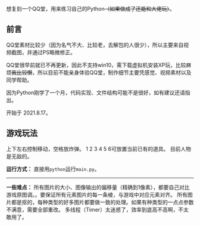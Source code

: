 
想复刻一个QQ堂，用来练习自己的Python~~（如果做成了还能和大佬玩）~~。

## 前言
QQ堂素材比较少（因为名气不大、比较老，去解包的人很少），所以主要来自视频截图，并通过PS略微修正。

QQ堂很早前就已不再更新，因此不支持win10，需下载虚拟机安装XP玩，比较麻烦~~我比较懒~~，所以目前不能亲身体验QQ堂，制作细节主要凭感觉、视频素材以及同学帮助。

因为Python刚学了一个月，代码实现、文件结构可能不是很好，如有建议还请指出。

开始于 2021.8.17。

## 游戏玩法
上下左右控制移动，空格放炸弹。
1 2 3 4 5 6可放置当前已有的道具。
目前人物是无敌的。

**运行方式：**
直接用`python`运行`main.py`。

-----
**一些难点：**
所有图片的大小、图像输出的偏移量（精确到1像素），都要自己对比游戏原图调。。要保证所有元素图片的每一条棱，与游戏中对应元素对齐。
所有图片都是抠的，每种类型的好多图片都要做一致的处理。如果有种类型的一点点参数不满意，需要全部重改。
多线程（Timer）太迷惑了，效率到底高不高啊，不太敢用了。



